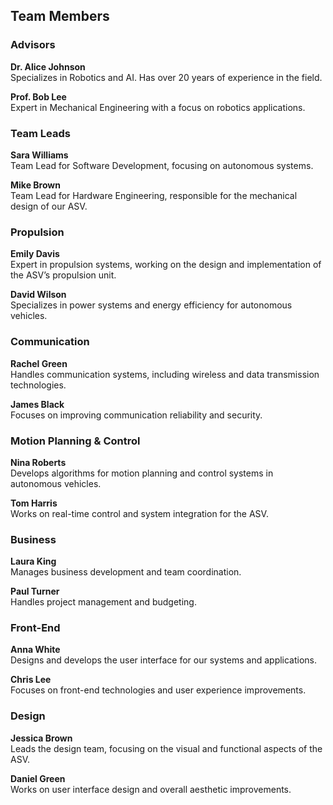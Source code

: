 ## Team Members

### Advisors
**Dr. Alice Johnson**  
Specializes in Robotics and AI. Has over 20 years of experience in the field.

**Prof. Bob Lee**  
Expert in Mechanical Engineering with a focus on robotics applications.

### Team Leads
**Sara Williams**  
Team Lead for Software Development, focusing on autonomous systems.

**Mike Brown**  
Team Lead for Hardware Engineering, responsible for the mechanical design of our ASV.

### Propulsion
**Emily Davis**  
Expert in propulsion systems, working on the design and implementation of the ASV’s propulsion unit.

**David Wilson**  
Specializes in power systems and energy efficiency for autonomous vehicles.

### Communication
**Rachel Green**  
Handles communication systems, including wireless and data transmission technologies.

**James Black**  
Focuses on improving communication reliability and security.

### Motion Planning & Control
**Nina Roberts**  
Develops algorithms for motion planning and control systems in autonomous vehicles.

**Tom Harris**  
Works on real-time control and system integration for the ASV.

### Business
**Laura King**  
Manages business development and team coordination.

**Paul Turner**  
Handles project management and budgeting.

### Front-End
**Anna White**  
Designs and develops the user interface for our systems and applications.

**Chris Lee**  
Focuses on front-end technologies and user experience improvements.

### Design
**Jessica Brown**  
Leads the design team, focusing on the visual and functional aspects of the ASV.

**Daniel Green**  
Works on user interface design and overall aesthetic improvements.
